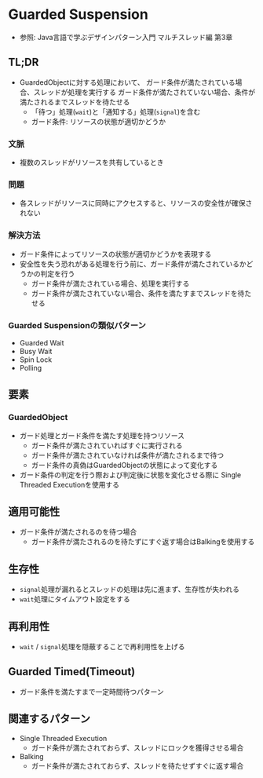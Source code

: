 # Guarded Suspension
- 参照: Java言語で学ぶデザインパターン入門 マルチスレッド編 第3章

## TL;DR
- GuardedObjectに対する処理において、
  ガード条件が満たされている場合、スレッドが処理を実行する
  ガード条件が満たされていない場合、条件が満たされるまでスレッドを待たせる
  - 「待つ」処理(`wait`)と「通知する」処理(`signal`)を含む
  - ガード条件: リソースの状態が適切かどうか

### 文脈
- 複数のスレッドがリソースを共有しているとき

### 問題
- 各スレッドがリソースに同時にアクセスすると、リソースの安全性が確保されない

### 解決方法
- ガード条件によってリソースの状態が適切かどうかを表現する
- 安全性を失う恐れがある処理を行う前に、ガード条件が満たされているかどうかの判定を行う
  - ガード条件が満たされている場合、処理を実行する
  - ガード条件が満たされていない場合、条件を満たすまでスレッドを待たせる

### Guarded Suspensionの類似パターン
- Guarded Wait
- Busy Wait
- Spin Lock
- Polling

## 要素
### GuardedObject
- ガード処理とガード条件を満たす処理を持つリソース
  - ガード条件が満たされていればすぐに実行される
  - ガード条件が満たされていなければ条件が満たされるまで待つ
  - ガード条件の真偽はGuardedObjectの状態によって変化する
- ガード条件の判定を行う際および判定後に状態を変化させる際に
  Single Threaded Executionを使用する

## 適用可能性
- ガード条件が満たされるのを待つ場合
  - ガード条件が満たされるのを待たずにすぐ返す場合はBalkingを使用する

## 生存性
- `signal`処理が漏れるとスレッドの処理は先に進まず、生存性が失われる
- `wait`処理にタイムアウト設定をする

## 再利用性
- `wait` / `signal`処理を隠蔽することで再利用性を上げる

## Guarded Timed(Timeout)
- ガード条件を満たすまで一定時間待つパターン

## 関連するパターン
- Single Threaded Execution
  - ガード条件が満たされておらず、スレッドにロックを獲得させる場合
- Balking
  - ガード条件が満たされておらず、スレッドを待たせずすぐに返す場合
